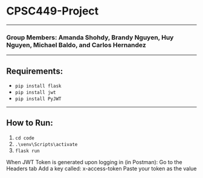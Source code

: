 # CPSC449-Project
---
### Group Members: Amanda Shohdy, Brandy Nguyen, Huy Nguyen, Michael Baldo, and Carlos Hernandez
---
## Requirements:
- ```pip install flask```
- ```pip install jwt```
- ```pip install PyJWT```
---
## How to Run:
1. ```cd code```
2. ```.\venv\Scripts\activate```
3. ```flask run```

When JWT Token is generated upon logging in (in Postman):
Go to the Headers tab
Add a key called: x-access-token
Paste your token as the value
